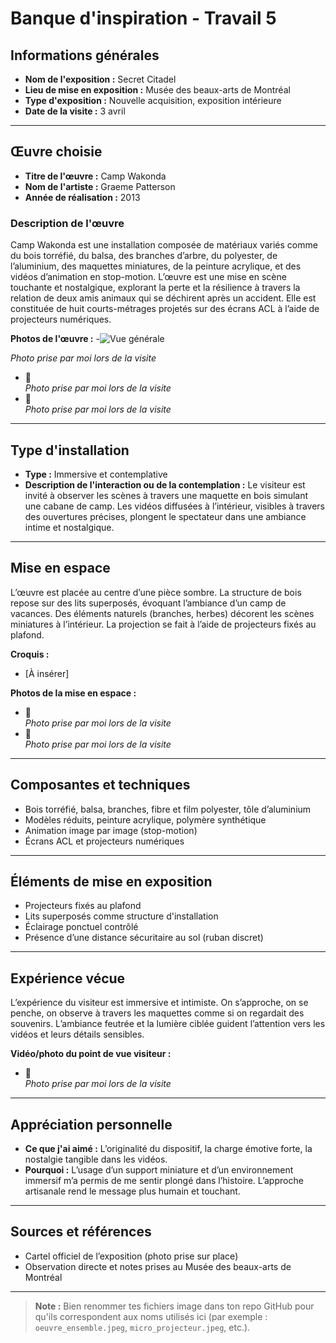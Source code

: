 # Banque d'inspiration - Travail 5

## Informations générales

- **Nom de l'exposition :** Secret Citadel
- **Lieu de mise en exposition :** Musée des beaux-arts de Montréal
- **Type d'exposition :** Nouvelle acquisition, exposition intérieure
- **Date de la visite :** 3 avril

---

## Œuvre choisie

- **Titre de l'œuvre :** Camp Wakonda
- **Nom de l'artiste :** Graeme Patterson
- **Année de réalisation :** 2013

### Description de l'œuvre

Camp Wakonda est une installation composée de matériaux variés comme du bois torréfié, du balsa, des branches d’arbre, du polyester, de l’aluminium, des maquettes miniatures, de la peinture acrylique, et des vidéos d’animation en stop-motion. L’œuvre est une mise en scène touchante et nostalgique, explorant la perte et la résilience à travers la relation de deux amis animaux qui se déchirent après un accident. Elle est constituée de huit courts-métrages projetés sur des écrans ACL à l’aide de projecteurs numériques.

**Photos de l'œuvre :**
-![Vue générale](../photos_MBAM/oeuvre_ensemble.jpeg)
 
_Photo prise par moi lors de la visite_
-   
_Photo prise par moi lors de la visite_
-   
_Photo prise par moi lors de la visite_

---

## Type d'installation

- **Type :** Immersive et contemplative
- **Description de l'interaction ou de la contemplation :** Le visiteur est invité à observer les scènes à travers une maquette en bois simulant une cabane de camp. Les vidéos diffusées à l’intérieur, visibles à travers des ouvertures précises, plongent le spectateur dans une ambiance intime et nostalgique.

---

## Mise en espace

L’œuvre est placée au centre d’une pièce sombre. La structure de bois repose sur des lits superposés, évoquant l’ambiance d’un camp de vacances. Des éléments naturels (branches, herbes) décorent les scènes miniatures à l’intérieur. La projection se fait à l’aide de projecteurs fixés au plafond.

**Croquis :**
- [À insérer]

**Photos de la mise en espace :**
-   
_Photo prise par moi lors de la visite_
-   
_Photo prise par moi lors de la visite_

---

## Composantes et techniques

- Bois torréfié, balsa, branches, fibre et film polyester, tôle d’aluminium
- Modèles réduits, peinture acrylique, polymère synthétique
- Animation image par image (stop-motion)
- Écrans ACL et projecteurs numériques

---

## Éléments de mise en exposition

- Projecteurs fixés au plafond
- Lits superposés comme structure d'installation
- Éclairage ponctuel contrôlé
- Présence d’une distance sécuritaire au sol (ruban discret)

---

## Expérience vécue

L’expérience du visiteur est immersive et intimiste. On s’approche, on se penche, on observe à travers les maquettes comme si on regardait des souvenirs. L’ambiance feutrée et la lumière ciblée guident l’attention vers les vidéos et leurs détails sensibles.

**Vidéo/photo du point de vue visiteur :**
-   
_Photo prise par moi lors de la visite_

---

## Appréciation personnelle

- **Ce que j'ai aimé :** L’originalité du dispositif, la charge émotive forte, la nostalgie tangible dans les vidéos.
- **Pourquoi :** L’usage d’un support miniature et d’un environnement immersif m’a permis de me sentir plongé dans l’histoire. L’approche artisanale rend le message plus humain et touchant.

---

## Sources et références

- Cartel officiel de l’exposition (photo prise sur place)
- Observation directe et notes prises au Musée des beaux-arts de Montréal

---

> **Note :** Bien renommer tes fichiers image dans ton repo GitHub pour qu'ils correspondent aux noms utilisés ici (par exemple : `oeuvre_ensemble.jpeg`, `micro_projecteur.jpeg`, etc.).

